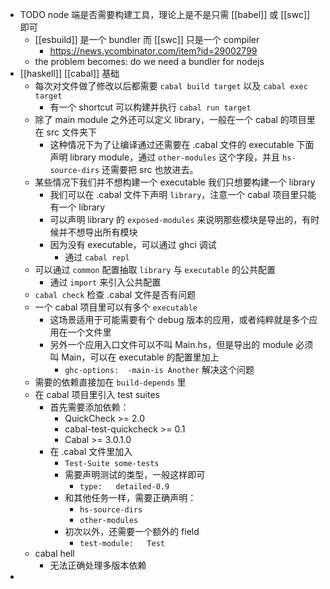 - TODO node 端是否需要构建工具，理论上是不是只需 [[babel]] 或 [[swc]] 即可
	- [[esbuild]] 是一个 bundler 而 [[swc]] 只是一个 compiler
		- https://news.ycombinator.com/item?id=29002799
	- the problem becomes: do we need a bundler for nodejs
- [[haskell]] [[cabal]] 基础
	- 每次对文件做了修改以后都需要 `cabal build target` 以及 `cabal exec target`
		- 有一个 shortcut 可以构建并执行 `cabal run target`
	- 除了 main module 之外还可以定义 library，一般在一个 cabal 的项目里在 src 文件夹下
		- 这种情况下为了让编译通过还需要在 .cabal 文件的 executable 下面声明 library module，通过 `other-modules` 这个字段，并且 `hs-source-dirs` 还需要把 src 也放进去。
	- 某些情况下我们并不想构建一个 executable 我们只想要构建一个 library
		- 我们可以在 .cabal 文件下声明 `library`，注意一个 cabal 项目里只能有一个 library
		- 可以声明 library 的 `exposed-modules` 来说明那些模块是导出的，有时候并不想导出所有模块
		- 因为没有 executable，可以通过 ghci 调试
			- 通过  `cabal repl`
	- 可以通过 `common` 配置抽取 `library` 与 `executable` 的公共配置
		- 通过 `import` 来引入公共配置
	- `cabal check` 检查 .cabal 文件是否有问题
	- 一个 cabal 项目里可以有多个 `executable`
		- 这场景适用于可能需要有个 debug 版本的应用，或者纯粹就是多个应用在一个文件里
		- 另外一个应用入口文件可以不叫 Main.hs，但是导出的 module 必须叫 Main，可以在 executable 的配置里加上
			- `ghc-options:  -main-is Another` 解决这个问题
	- 需要的依赖直接加在 `build-depends` 里
	- 在 cabal 项目里引入 test suites
		- 首先需要添加依赖：
			- QuickCheck >= 2.0
			- cabal-test-quickcheck >= 0.1
			- Cabal >= 3.0.1.0
		- 在 .cabal 文件里加入
			- `Test-Suite some-tests`
			- 需要声明测试的类型，一般这样即可
				- `type:   detailed-0.9`
			- 和其他任务一样，需要正确声明：
				- `hs-source-dirs`
				- `other-modules`
			- 初次以外，还需要一个额外的 field
				- `test-module:   Test`
	- cabal hell
		- 无法正确处理多版本依赖
-